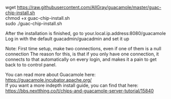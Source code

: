 wget https://raw.githubusercontent.com/AllGray/guacamole/master/guac-chip-install.sh  
chmod +x guac-chip-install.sh  
sudo ./guac-chip-install.sh  


After the installation is finished, go to your.local.ip.address:8080/guacamole
Log in with the default guacadmin/guacadmin and set it up

Note: First time setup, make two connections, even if one of them is a null connection
The reason for this, is that if you only have one connection, it connects to that 
automatically on every login, and makes it a pain to get back to to control panel.  

You can read more about Guacamole here: https://guacamole.incubator.apache.org/  
If you want a more indepth install guide, you can find that here: https://bbs.nextthing.co/t/chips-and-guacamole-server-tutorial/15840

